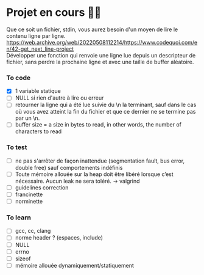 # Projet en cours 👩‍💻

Que ce soit un fichier, stdin, vous aurez besoin d'un moyen de lire le contenu ligne par ligne.  
https://web.archive.org/web/20220508112214/https://www.codequoi.com/en/42-get_next_line-project  
 Développer une fonction qui renvoie une ligne lue depuis un descripteur de fichier, sans perdre la prochaine ligne et avec une taille de buffer aléatoire.

### To code

- [x] 1 variable statique
- [ ] NULL si rien d'autre à lire ou erreur
- [ ] retourner la ligne qui a été lue suivie du \n la terminant, sauf dans le cas où vous avez atteint la fin du fichier et que ce dernier ne se termine pas par un \n.
- [ ] buffer size = a size in bytes to read, in other words, the number of characters to read

### To test

- [ ] ne pas s'arrêter de façon inattendue (segmentation fault, bus error, double free) sauf comportements indéfinis
- [ ] Toute mémoire allouée sur la heap doit être libéré lorsque c’est nécessaire. Aucun leak ne sera toléré. -> valgrind
- [ ] guidelines correction
- [ ] francinette
- [ ] norminette

### To learn

- [ ] gcc, cc, clang
- [ ] norme header ? (espaces, include)
- [ ] NULL
- [ ] errno
- [ ] sizeof
- [ ] mémoire allouée dynamiquement/statiquement
